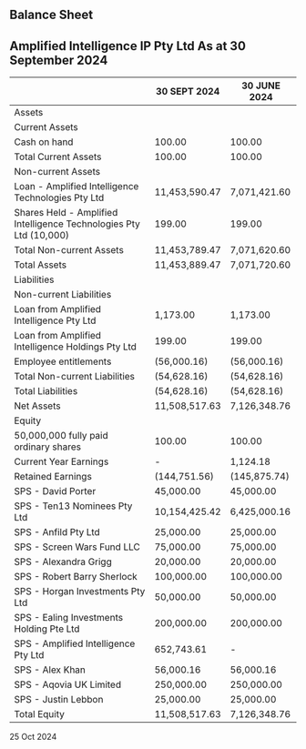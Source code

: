 ## Balance Sheet

## Amplified Intelligence IP Pty Ltd As at 30 September 2024

|                                                                    | 30 SEPT 2024   | 30 JUNE 2024   |
|--------------------------------------------------------------------|----------------|----------------|
| Assets                                                             |                |                |
| Current Assets                                                     |                |                |
| Cash on hand                                                       | 100.00         | 100.00         |
| Total Current Assets                                               | 100.00         | 100.00         |
| Non-current Assets                                                 |                |                |
| Loan - Amplified Intelligence Technologies Pty Ltd                 | 11,453,590.47  | 7,071,421.60   |
| Shares Held - Amplified Intelligence Technologies Pty Ltd (10,000) | 199.00         | 199.00         |
| Total Non-current Assets                                           | 11,453,789.47  | 7,071,620.60   |
| Total Assets                                                       | 11,453,889.47  | 7,071,720.60   |
| Liabilities                                                        |                |                |
| Non-current Liabilities                                            |                |                |
| Loan from Amplified Intelligence Pty Ltd                           | 1,173.00       | 1,173.00       |
| Loan from Amplified Intelligence Holdings Pty Ltd                  | 199.00         | 199.00         |
| Employee entitlements                                              | (56,000.16)    | (56,000.16)    |
| Total Non-current Liabilities                                      | (54,628.16)    | (54,628.16)    |
| Total Liabilities                                                  | (54,628.16)    | (54,628.16)    |
| Net Assets                                                         | 11,508,517.63  | 7,126,348.76   |
| Equity                                                             |                |                |
| 50,000,000 fully paid ordinary shares                              | 100.00         | 100.00         |
| Current Year Earnings                                              | -              | 1,124.18       |
| Retained Earnings                                                  | (144,751.56)   | (145,875.74)   |
| SPS - David Porter                                                 | 45,000.00      | 45,000.00      |
| SPS - Ten13 Nominees Pty Ltd                                       | 10,154,425.42  | 6,425,000.16   |
| SPS - Anfild Pty Ltd                                               | 25,000.00      | 25,000.00      |
| SPS - Screen Wars Fund LLC                                         | 75,000.00      | 75,000.00      |
| SPS - Alexandra Grigg                                              | 20,000.00      | 20,000.00      |
| SPS - Robert Barry Sherlock                                        | 100,000.00     | 100,000.00     |
| SPS - Horgan Investments Pty Ltd                                   | 50,000.00      | 50,000.00      |
| SPS - Ealing Investments Holding Pte Ltd                           | 200,000.00     | 200,000.00     |
| SPS - Amplified Intelligence Pty Ltd                               | 652,743.61     | -              |
| SPS - Alex Khan                                                    | 56,000.16      | 56,000.16      |
| SPS - Aqovia UK Limited                                            | 250,000.00     | 250,000.00     |
| SPS - Justin Lebbon                                                | 25,000.00      | 25,000.00      |
| Total Equity                                                       | 11,508,517.63  | 7,126,348.76   |

25 Oct 2024

<!-- image -->